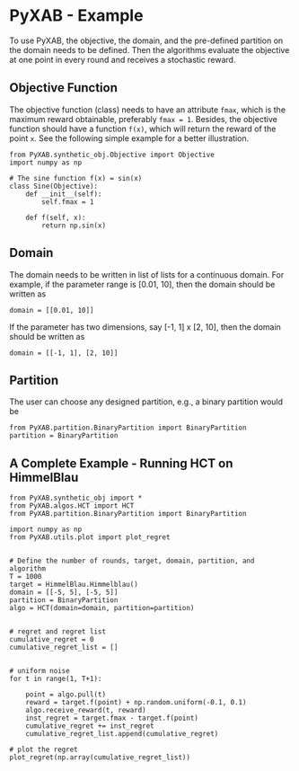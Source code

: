 # PyXAB - Example

To use PyXAB, the objective, the domain, and the pre-defined partition on the domain needs to be defined. Then the algorithms
evaluate the objective at one point in every round and receives a stochastic reward.



## Objective Function
The objective function (class) needs to have an attribute ```fmax```, which is the
maximum reward obtainable, preferably ```fmax = 1```. Besides, the objective function 
should have a function ```f(x)```, which will return the reward of the point ```x```.
See the following simple example for a better illustration.
```python3
from PyXAB.synthetic_obj.Objective import Objective
import numpy as np

# The sine function f(x) = sin(x)
class Sine(Objective):
    def __init__(self):
        self.fmax = 1

    def f(self, x):    
        return np.sin(x)
```

## Domain
The domain needs to be written in list of lists for a continuous domain. For example,
if the parameter range is [0.01, 10], then the domain should be written as
```python3
domain = [[0.01, 10]]
```
If the parameter has two dimensions, say [-1, 1] x [2, 10], then the domain should be written as

```python3
domain = [[-1, 1], [2, 10]]
```

## Partition
The user can choose any designed partition, e.g., a binary partition would be

```Python3
from PyXAB.partition.BinaryPartition import BinaryPartition
partition = BinaryPartition
```


## A Complete Example - Running HCT on HimmelBlau

```python3
from PyXAB.synthetic_obj import *
from PyXAB.algos.HCT import HCT
from PyXAB.partition.BinaryPartition import BinaryPartition

import numpy as np
from PyXAB.utils.plot import plot_regret


# Define the number of rounds, target, domain, partition, and algorithm
T = 1000
target = HimmelBlau.Himmelblau()
domain = [[-5, 5], [-5, 5]]
partition = BinaryPartition
algo = HCT(domain=domain, partition=partition)


# regret and regret list
cumulative_regret = 0
cumulative_regret_list = []


# uniform noise
for t in range(1, T+1):

    point = algo.pull(t)
    reward = target.f(point) + np.random.uniform(-0.1, 0.1)
    algo.receive_reward(t, reward)
    inst_regret = target.fmax - target.f(point)
    cumulative_regret += inst_regret
    cumulative_regret_list.append(cumulative_regret)

# plot the regret
plot_regret(np.array(cumulative_regret_list))
```
